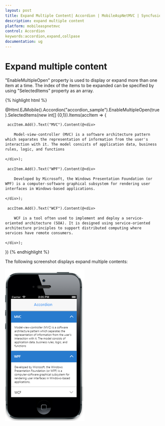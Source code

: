 ```yaml
---
layout: post
title: Expand Multiple Content| Accordion | MobileAspNetMVC | Syncfusion
description: expand multiple content 
platform: mobileaspnetmvc
control: Accordion
keywords:accordion,expand,collpase
documentation: ug
---
```


# Expand multiple content 

"EnableMultipleOpen" property is used to display or expand more than one item at a time. The index of the items to be expanded can be specified by using "SelectedItems" property as an array.




{% highlight html %}

@Html.EJMobile().Accordion("accordion_sample").EnableMultipleOpen(true).SelectedItems(new int[] {0,1}).Items(accItem =>
 {

     accItem.Add().Text("MVC").Content(@<div>

        Model-view-controller (MVC) is a software architecture pattern which separates the representation of information from the user's interaction with it. The model consists of application data, business rules, logic, and functions

    </div>);

     accItem.Add().Text("WPF").Content(@<div>

        Developed by Microsoft, the Windows Presentation Foundation (or WPF) is a computer-software graphical subsystem for rendering user interfaces in Windows-based applications.

    </div>);

     accItem.Add().Text("WCF").Content(@<div>

        WCF is a tool often used to implement and deploy a service-oriented architecture (SOA). It is designed using service-oriented architecture principles to support distributed computing where services have remote consumers.

    </div>);

 })
{% endhighlight %}


The following screenshot displays expand multiple contents:

![](Expand-multiple-content_images/Expand-multiple-content_img1.png)



